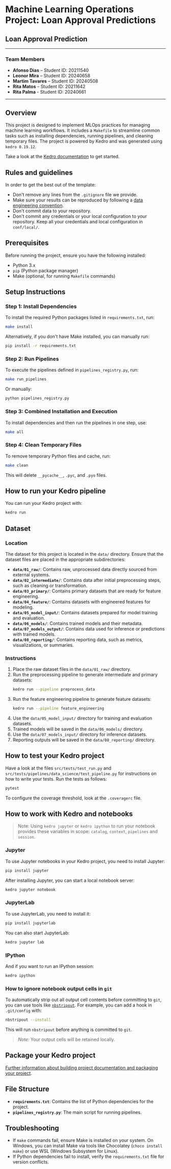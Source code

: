 # Machine Learning Operations Project: Loan Approval Predictions  
## Loan Approval Prediction

---

### Team Members

- **Afonso Dias** – Student ID: 20211540
- **Leonor Mira** – Student ID: 20240658  
- **Martim Tavares** – Student ID: 20240508  
- **Rita Matos** – Student ID: 20211642
- **Rita Palma** - Student ID: 20240661

---
## Overview

This project is designed to implement MLOps practices for managing machine learning workflows. It includes a `Makefile` to streamline common tasks such as installing dependencies, running pipelines, and cleaning temporary files. The project is powered by Kedro and was generated using `kedro 0.19.12`.

Take a look at the [Kedro documentation](https://docs.kedro.org) to get started.

## Rules and guidelines

In order to get the best out of the template:
- Don't remove any lines from the `.gitignore` file we provide.
- Make sure your results can be reproduced by following a [data engineering convention](https://docs.kedro.org/en/stable/faq/faq.html#what-is-data-engineering-convention).
- Don't commit data to your repository.
- Don't commit any credentials or your local configuration to your repository. Keep all your credentials and local configuration in `conf/local/`.

## Prerequisites
Before running the project, ensure you have the following installed:
- Python 3.x
- `pip` (Python package manager)
- Make (optional, for running `Makefile` commands)

## Setup Instructions

### Step 1: Install Dependencies
To install the required Python packages listed in `requirements.txt`, run:
```bash
make install
```
Alternatively, if you don't have Make installed, you can manually run:
```bash
pip install -r requirements.txt
```

### Step 2: Run Pipelines
To execute the pipelines defined in `pipelines_registry.py`, run:
```bash
make run_pipelines
```
Or manually:
```bash
python pipelines_registry.py
```

### Step 3: Combined Installation and Execution
To install dependencies and then run the pipelines in one step, use:
```bash
make all
```

### Step 4: Clean Temporary Files
To remove temporary Python files and cache, run:
```bash
make clean
```
This will delete `__pycache__`, `.pyc`, and `.pyo` files.

## How to run your Kedro pipeline

You can run your Kedro project with:
```bash
kedro run
```
## Dataset
### Location
The dataset for this project is located in the `data/` directory. Ensure that the dataset files are placed in the appropriate subdirectories:
- **`data/01_raw/`**: Contains raw, unprocessed data directly sourced from external systems.
- **`data/02_intermediate/`**: Contains data after initial preprocessing steps, such as cleaning or transformation.
- **`data/03_primary/`**: Contains primary datasets that are ready for feature engineering.
- **`data/04_feature/`**: Contains datasets with engineered features for modeling.
- **`data/05_model_input/`**: Contains datasets prepared for model training and evaluation.
- **`data/06_models/`**: Contains trained models and their metadata.
- **`data/07_models_output/`**: Contains data used for inference or predictions with trained models.
- **`data/08_reporting/`**: Contains reporting data, such as metrics, visualizations, or summaries.

### Instructions
1. Place the raw dataset files in the `data/01_raw/` directory.
2. Run the preprocessing pipeline to generate intermediate and primary datasets:
   ```bash
   kedro run --pipeline preprocess_data
   ```
3. Run the feature engineering pipeline to generate feature datasets:
   ```bash
   kedro run --pipeline feature_engineering
   ```
4. Use the `data/05_model_input/` directory for training and evaluation datasets.
5. Trained models will be saved in the `data/06_models/` directory.
6. Use the `data/07_models_input/` directory for inference datasets.
7. Reporting outputs will be saved in the `data/08_reporting/` directory.


## How to test your Kedro project

Have a look at the files `src/tests/test_run.py` and `src/tests/pipelines/data_science/test_pipeline.py` for instructions on how to write your tests. Run the tests as follows:
```bash
pytest
```

To configure the coverage threshold, look at the `.coveragerc` file.

## How to work with Kedro and notebooks

> Note: Using `kedro jupyter` or `kedro ipython` to run your notebook provides these variables in scope: `catalog`, `context`, `pipelines` and `session`.

### Jupyter
To use Jupyter notebooks in your Kedro project, you need to install Jupyter:
```bash
pip install jupyter
```

After installing Jupyter, you can start a local notebook server:
```bash
kedro jupyter notebook
```

### JupyterLab
To use JupyterLab, you need to install it:
```bash
pip install jupyterlab
```

You can also start JupyterLab:
```bash
kedro jupyter lab
```

### IPython
And if you want to run an IPython session:
```bash
kedro ipython
```

### How to ignore notebook output cells in `git`
To automatically strip out all output cell contents before committing to `git`, you can use tools like [`nbstripout`](https://github.com/kynan/nbstripout). For example, you can add a hook in `.git/config` with:
```bash
nbstripout --install
```
This will run `nbstripout` before anything is committed to `git`.

> *Note:* Your output cells will be retained locally.

## Package your Kedro project

[Further information about building project documentation and packaging your project](https://docs.kedro.org/en/stable/tutorial/package_a_project.html).

## File Structure
- **`requirements.txt`**: Contains the list of Python dependencies for the project.
- **`pipelines_registry.py`**: The main script for running pipelines.

## Troubleshooting
- If `make` commands fail, ensure Make is installed on your system. On Windows, you can install Make via tools like Chocolatey (`choco install make`) or use WSL (Windows Subsystem for Linux).
- If Python dependencies fail to install, verify the `requirements.txt` file for version conflicts.
